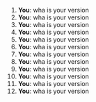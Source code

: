 1. **You**: wha is your version
2. **You**: wha is your version
3. **You**: wha is your version
4. **You**: wha is your version
5. **You**: wha is your version
6. **You**: wha is your version
7. **You**: wha is your version
8. **You**: wha is your version
9. **You**: wha is your version
10. **You**: wha is your version
11. **You**: wha is your version
12. **You**: wha is your version